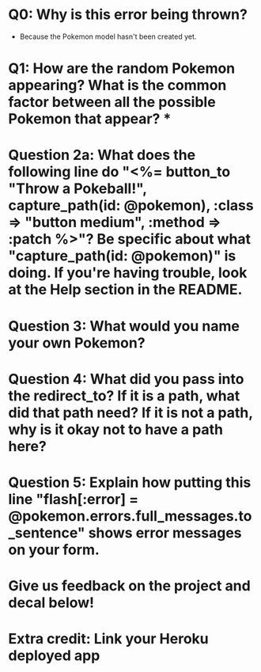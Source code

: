 # Q0: Why is this error being thrown?
- Because the Pokemon model hasn't been created yet.

# Q1: How are the random Pokemon appearing? What is the common factor between all the possible Pokemon that appear? *


# Question 2a: What does the following line do "<%= button_to "Throw a Pokeball!", capture_path(id: @pokemon), :class => "button medium", :method => :patch %>"? Be specific about what "capture_path(id: @pokemon)" is doing. If you're having trouble, look at the Help section in the README.


# Question 3: What would you name your own Pokemon?


# Question 4: What did you pass into the redirect_to? If it is a path, what did that path need? If it is not a path, why is it okay not to have a path here?


# Question 5: Explain how putting this line "flash[:error] = @pokemon.errors.full_messages.to_sentence" shows error messages on your form.


# Give us feedback on the project and decal below!


# Extra credit: Link your Heroku deployed app
